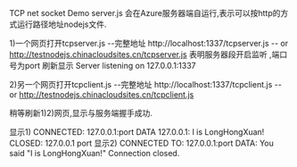 TCP net socket Demo
server.js 会在Azure服务器端自运行,表示可以按http的方式运行路径地址nodejs文件.

1)一个网页打开tcpserver.js --完整地址 http://localhost:1337/tcpserver.js -- or http://testnodejs.chinacloudsites.cn/tcpserver.js
 表明服务器段开启监听 ,端口号为port
 刷新显示 Server listening on 127.0.0.1:1337
 
2)另一个网页打开tcpclient.js --完整地址 http://localhost:1337/tcpclient.js -- or http://testnodejs.chinacloudsites.cn/tcpclient.js

 稍等刷新1)2)网页,显示与服务端握手成功.
 
 显示1) CONNECTED: 127.0.0.1:port
DATA 127.0.0.1: I is LongHongXuan!
CLOSED: 127.0.0.1 port
 显示2) CONNECTED TO: 127.0.0.1:port
DATA: You said "I is LongHongXuan!"
Connection closed. 
